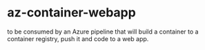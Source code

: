 # az-container-webapp
to be consumed by an Azure pipeline that will build a container to a container registry, push it and code to a web app.
